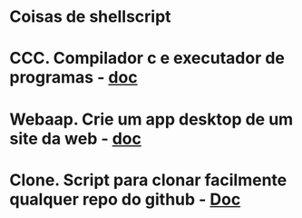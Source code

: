 # Coisas de shellscript 

# CCC. Compilador c e executador de programas - [doc](https://github.com/4lysson-a/c_compiler/)

# Webaap. Crie um app desktop de um site da web - [doc](https://github.com/4lysson-a/Webaap/)

# Clone. Script para clonar facilmente qualquer repo do github - [Doc](https://github.com/4lysson-a/shellscript_library/tree/master/clone)

